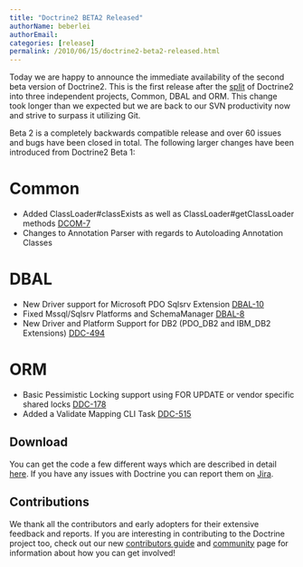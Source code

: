 ```yaml
---
title: "Doctrine2 BETA2 Released"
authorName: beberlei
authorEmail:
categories: [release]
permalink: /2010/06/15/doctrine2-beta2-released.html
---
```

Today we are happy to announce the immediate availability of the second
beta version of Doctrine2. This is the first release after the
[split](http://www.doctrine-project.org/blog/bringing-it-all-together)
of Doctrine2 into three independent projects, Common, DBAL and ORM. This
change took longer than we expected but we are back to our SVN
productivity now and strive to surpass it utilizing Git.

Beta 2 is a completely backwards compatible release and over 60 issues
and bugs have been closed in total. The following larger changes have
been introduced from Doctrine2 Beta 1:

Common
======

-   Added ClassLoader\#classExists as well as
    ClassLoader\#getClassLoader methods
    [DCOM-7](http://www.doctrine-project.org/jira/browse/DCOM-7)
-   Changes to Annotation Parser with regards to Autoloading Annotation
    Classes

DBAL
====

-   New Driver support for Microsoft PDO Sqlsrv Extension
    [DBAL-10](http://www.doctrine-project.org/jira/browse/DBAL-10)
-   Fixed Mssql/Sqlsrv Platforms and SchemaManager
    [DBAL-8](http://www.doctrine-project.org/jira/browse/DBAL-8)
-   New Driver and Platform Support for DB2 (PDO\_DB2 and IBM\_DB2
    Extensions)
    [DDC-494](http://www.doctrine-project.org/jira/browse/DDC-494)

ORM
===

-   Basic Pessimistic Locking support using FOR UPDATE or vendor
    specific shared locks
    [DDC-178](http://www.doctrine-project.org/jira/browse/DDC-178)
-   Added a Validate Mapping CLI Task
    [DDC-515](http://www.doctrine-project.org/jira/browse/DDC-515)

Download
--------

You can get the code a few different ways which are described in detail
[here](http://www.doctrine-project.org/projects/orm/2.0/download/2.0.0BETA2).
If you have any issues with Doctrine you can report them on
[Jira](http://www.doctrine-project.org/jira).

Contributions
-------------

We thank all the contributors and early adopters for their extensive
feedback and reports. If you are interesting in contributing to the
Doctrine project too, check out our new [contributors
guide](http://www.doctrine-project.org/contribute) and
[community](http://www.doctrine-project.org/community) page for
information about how you can get involved!
